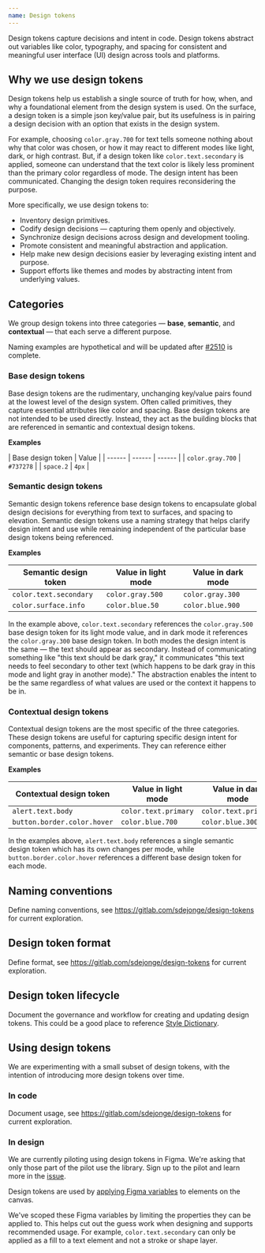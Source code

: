 ```yaml
---
name: Design tokens
---
```


Design tokens capture decisions and intent in code. Design tokens abstract out variables like color, typography, and spacing for consistent and meaningful user interface (UI) design across tools and platforms.

## Why we use design tokens

Design tokens help us establish a single source of truth for how, when, and why a foundational element from the design system is used. On the surface, a design token is a simple json key/value pair, but its usefulness is in pairing a design decision with an option that exists in the design system.

For example, choosing `color.gray.700` for text tells someone nothing about why that color was chosen, or how it may react to different modes like light, dark, or high contrast. But, if a design token like `color.text.secondary` is applied, someone can understand that the text color is likely less prominent than the primary color regardless of mode. The design intent has been communicated. Changing the design token requires reconsidering the purpose.

More specifically, we use design tokens to:

- Inventory design primitives.
- Codify design decisions — capturing them openly and objectively.
- Synchronize design decisions across design and development tooling.
- Promote consistent and meaningful abstraction and application.
- Help make new design decisions easier by leveraging existing intent and purpose.
- Support efforts like themes and modes by abstracting intent from underlying values.

## Categories

We group design tokens into three categories — **base**, **semantic**, and **contextual** — that each serve a different purpose.

<note>Naming examples are hypothetical and will be updated after [#2510](https://gitlab.com/gitlab-org/gitlab-ui/-/issues/2510) is complete.</note>

### Base design tokens

Base design tokens are the rudimentary, unchanging key/value pairs found at the lowest level of the design system. Often called primitives, they capture essential attributes like color and spacing. Base design tokens are not intended to be used directly. Instead, they act as the building blocks that are referenced in semantic and contextual design tokens.

**Examples**

| Base design token | Value |
| ------ | ------ | ------ |
| `color.gray.700` | `#737278` |
| `space.2` | `4px` |

### Semantic design tokens

Semantic design tokens reference base design tokens to encapsulate global design decisions for everything from text to surfaces, and spacing to elevation. Semantic design tokens use a naming strategy that helps clarify design intent and use while remaining independent of the particular base design tokens being referenced.

**Examples**

| Semantic design token | Value in light mode | Value in dark mode |
| ------ | ------ | ------ |
| `color.text.secondary` | `color.gray.500` | `color.gray.300` |
| `color.surface.info` | `color.blue.50` | `color.blue.900` |

In the example above, `color.text.secondary` references the `color.gray.500` base design token for its light mode value, and in dark mode it references the `color.gray.300` base design token. In both modes the design intent is the same — the text should appear as secondary. Instead of communicating something like "this text should be dark gray," it communicates "this text needs to feel secondary to other text (which happens to be dark gray in this mode and light gray in another mode)." The abstraction enables the intent to be the same regardless of what values are used or the context it happens to be in.

### Contextual design tokens

Contextual design tokens are the most specific of the three categories. These design tokens are useful for capturing specific design intent for components, patterns, and experiments. They can reference either semantic or base design tokens.

**Examples**

| Contextual design token | Value in light mode | Value in dark mode |
| ------ | ------ | ------ |
| `alert.text.body` | `color.text.primary` |  `color.text.primary` |
| `button.border.color.hover` | `color.blue.700` | `color.blue.300` |

In the examples above, `alert.text.body` references a single semantic design token which has its own changes per mode, while `button.border.color.hover` references a different base design token for each mode.

## Naming conventions

<todo>Define naming conventions, see https://gitlab.com/sdejonge/design-tokens for current exploration.</todo>

## Design token format

<todo>Define format, see https://gitlab.com/sdejonge/design-tokens for current exploration.</todo>

## Design token lifecycle

<todo issue="https://gitlab.com/gitlab-org/gitlab-services/design.gitlab.com/-/issues/1654">Document the governance and workflow for creating and updating design tokens. This could be a good place to reference [Style Dictionary](https://amzn.github.io/style-dictionary).</todo>

## Using design tokens

We are experimenting with a small subset of design tokens, with the intention of introducing more design tokens over time.

### In code

<todo>Document usage, see https://gitlab.com/sdejonge/design-tokens for current exploration.</todo>

### In design

<note>We are currently piloting using design tokens in Figma. We're asking that only those part of the pilot use the library. Sign up to the pilot and learn more in the [issue](https://gitlab.com/gitlab-org/gitlab-services/design.gitlab.com/-/issues/1771).</note>

Design tokens are used by [applying Figma variables](https://help.figma.com/hc/en-us/articles/15343107263511-Apply-variables-to-designs) to elements on the canvas.

We've scoped these Figma variables by limiting the properties they can be applied to. This helps cut out the guess work when designing and supports recommended usage. For example, `color.text.secondary` can only be applied as a fill to a text element and not a stroke or shape layer.
